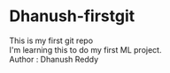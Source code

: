 # Dhanush-firstgit
This is my first git repo
<br>
I'm learning this to do my first ML project.
<br>
Author : Dhanush Reddy

